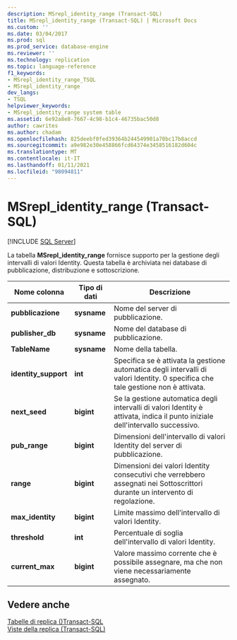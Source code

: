 ```yaml
---
description: MSrepl_identity_range (Transact-SQL)
title: MSrepl_identity_range (Transact-SQL) | Microsoft Docs
ms.custom: ''
ms.date: 03/04/2017
ms.prod: sql
ms.prod_service: database-engine
ms.reviewer: ''
ms.technology: replication
ms.topic: language-reference
f1_keywords:
- MSrepl_identity_range_TSQL
- MSrepl_identity_range
dev_langs:
- TSQL
helpviewer_keywords:
- MSrepl_identity_range system table
ms.assetid: 6e92a8e8-7667-4c98-b1c4-46735bac50d8
author: cawrites
ms.author: chadam
ms.openlocfilehash: 825deebf0fed39364b244549901a78bc17b8accd
ms.sourcegitcommit: a9e982e30e458866fcd64374e3458516182d604c
ms.translationtype: MT
ms.contentlocale: it-IT
ms.lasthandoff: 01/11/2021
ms.locfileid: "98094811"
---
```

# <a name="msrepl_identity_range-transact-sql"></a>MSrepl_identity_range (Transact-SQL)
[!INCLUDE [SQL Server](../../includes/applies-to-version/sqlserver.md)]

  La tabella **MSrepl_identity_range** fornisce supporto per la gestione degli intervalli di valori Identity. Questa tabella è archiviata nei database di pubblicazione, distribuzione e sottoscrizione.  
  
|Nome colonna|Tipo di dati|Descrizione|  
|-----------------|---------------|-----------------|  
|**pubblicazione**|**sysname**|Nome del server di pubblicazione.|  
|**publisher_db**|**sysname**|Nome del database di pubblicazione.|  
|**TableName**|**sysname**|Nome della tabella.|  
|**identity_support**|**int**|Specifica se è attivata la gestione automatica degli intervalli di valori Identity. 0 specifica che tale gestione non è attivata.|  
|**next_seed**|**bigint**|Se la gestione automatica degli intervalli di valori Identity è attivata, indica il punto iniziale dell'intervallo successivo.|  
|**pub_range**|**bigint**|Dimensioni dell'intervallo di valori Identity del server di pubblicazione.|  
|**range**|**bigint**|Dimensioni dei valori Identity consecutivi che verrebbero assegnati nei Sottoscrittori durante un intervento di regolazione.|  
|**max_identity**|**bigint**|Limite massimo dell'intervallo di valori Identity.|  
|**threshold**|**int**|Percentuale di soglia dell'intervallo di valori Identity.|  
|**current_max**|**bigint**|Valore massimo corrente che è possibile assegnare, ma che non viene necessariamente assegnato.|  
  
## <a name="see-also"></a>Vedere anche  
 [Tabelle di replica &#40;&#41;Transact-SQL ](../../relational-databases/system-tables/replication-tables-transact-sql.md)   
 [Viste della replica &#40;Transact-SQL&#41;](../../relational-databases/system-views/replication-views-transact-sql.md)  
  
  
